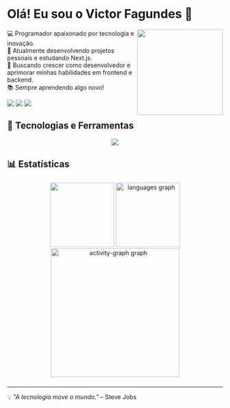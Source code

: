 # Olá! Eu sou o Victor Fagundes 👋  
<img src="https://media.giphy.com/media/qgQUggAC3Pfv687qPC/giphy.gif" align="right" width="200" />

💻 Programador apaixonado por tecnologia e inovação.  
🚀 Atualmente desenvolvendo projetos pessoais e estudando Next.js.  
🎯 Buscando crescer como desenvolvedor e aprimorar minhas habilidades em frontend e backend.  
📚 Sempre aprendendo algo novo!  


<div> 
 
<a href="mailto:victorfagundes123@gmail.com"><img src="https://img.shields.io/badge/-Gmail-%23D32F2F?style=for-the-badge&logo=gmail&logoColor=white" target="_blank"></a>
  <a href="https://www.linkedin.com/in/victor-fagundes-324070259/" target="_blank"><img src="https://img.shields.io/badge/-LinkedIn-%230077B5?style=for-the-badge&logo=linkedin&logoColor=white" target="_blank"></a> 
<a href="https://victor-fagundes.vercel.app/" target="_blank"><img src="https://img.shields.io/badge/-Portfólio-%23B0BEC5?&logo=google-chrome&logoColor=black&labelColor=&style=for-the-badge"/></a>

<!--   <a href="https://instagram.com/rafaballerini" target="_blank"><img src="https://img.shields.io/badge/-Instagram-%23E4405F?style=for-the-badge&logo=instagram&logoColor=white" target="_blank"></a> -->
</div>



## 🚀 Tecnologias e Ferramentas  

<div align="center">
  <img src="https://skillicons.dev/icons?i=js,ts,angular,react,next,html,css,docker,linux" />
</div>

## 📊 Estatísticas  
###

<div align="center">
  <img src="https://github-readme-stats.vercel.app/api?username=fagundes321&show_icons=true&include_all_commits=true&count_private=true&hide_border=true&hide_title=true&theme=github_dark&cache_seconds=3600"
    height="150"
     />
  <img src="https://github-readme-stats.vercel.app/api/top-langs?username=fagundes321&locale=pt-br&hide_title=true&layout=compact&card_width=320&langs_count=6&theme=github_dark&hide_border=true&order=2" height="150" alt="languages graph"  />
  <img src="https://github-readme-activity-graph.vercel.app/graph?username=fagundes321&include_all_commits=true&count_private=true&radius=16&theme=github-dark&area=true&order=5&hide_border=true&hide_title=true" height="300" alt="activity-graph graph"  />
</div>

###

---

💡 *"A tecnologia move o mundo."*  – Steve Jobs  
